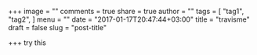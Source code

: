 +++
image = ""
comments = true
share = true
author = ""
tags = [
  "tag1",
  "tag2",
]
menu = ""
date = "2017-01-17T20:47:44+03:00"
title = "travisme"
draft = false
slug = "post-title"

+++
try this

